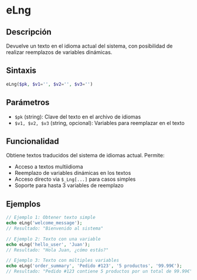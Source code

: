 # eLng

## Descripción
Devuelve un texto en el idioma actual del sistema, con posibilidad de realizar reemplazos de variables dinámicas.

## Sintaxis
```php
eLng($pk, $v1='', $v2='', $v3='')
```

## Parámetros
- `$pk` (string): Clave del texto en el archivo de idiomas
- `$v1, $v2, $v3` (string, opcional): Variables para reemplazar en el texto

## Funcionalidad
Obtiene textos traducidos del sistema de idiomas actual. Permite:
- Acceso a textos multiidioma
- Reemplazo de variables dinámicas en los textos
- Acceso directo via `$_Lng[...]` para casos simples
- Soporte para hasta 3 variables de reemplazo

## Ejemplos
```php
// Ejemplo 1: Obtener texto simple
echo eLng('welcome_message');
// Resultado: "Bienvenido al sistema"

// Ejemplo 2: Texto con una variable
echo eLng('hello_user', 'Juan');
// Resultado: "Hola Juan, ¿cómo estás?"

// Ejemplo 3: Texto con múltiples variables
echo eLng('order_summary', 'Pedido #123', '5 productos', '99.99€');
// Resultado: "Pedido #123 contiene 5 productos por un total de 99.99€"
```